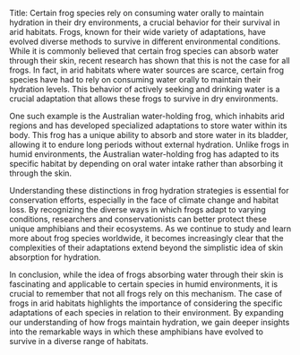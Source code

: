 Title: Certain frog species rely on consuming water orally to maintain hydration in their dry environments, a crucial behavior for their survival in arid habitats.
Frogs, known for their wide variety of adaptations, have evolved diverse methods to survive in different environmental conditions. While it is commonly believed that certain frog species can absorb water through their skin, recent research has shown that this is not the case for all frogs. In fact, in arid habitats where water sources are scarce, certain frog species have had to rely on consuming water orally to maintain their hydration levels. This behavior of actively seeking and drinking water is a crucial adaptation that allows these frogs to survive in dry environments.

One such example is the Australian water-holding frog, which inhabits arid regions and has developed specialized adaptations to store water within its body. This frog has a unique ability to absorb and store water in its bladder, allowing it to endure long periods without external hydration. Unlike frogs in humid environments, the Australian water-holding frog has adapted to its specific habitat by depending on oral water intake rather than absorbing it through the skin.

Understanding these distinctions in frog hydration strategies is essential for conservation efforts, especially in the face of climate change and habitat loss. By recognizing the diverse ways in which frogs adapt to varying conditions, researchers and conservationists can better protect these unique amphibians and their ecosystems. As we continue to study and learn more about frog species worldwide, it becomes increasingly clear that the complexities of their adaptations extend beyond the simplistic idea of skin absorption for hydration.

In conclusion, while the idea of frogs absorbing water through their skin is fascinating and applicable to certain species in humid environments, it is crucial to remember that not all frogs rely on this mechanism. The case of frogs in arid habitats highlights the importance of considering the specific adaptations of each species in relation to their environment. By expanding our understanding of how frogs maintain hydration, we gain deeper insights into the remarkable ways in which these amphibians have evolved to survive in a diverse range of habitats.